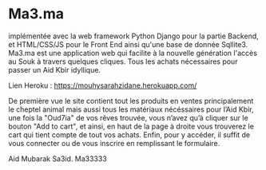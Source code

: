 # Ma3.ma
implémentée avec la web framework Python Django pour la partie Backend, et HTML/CSS/JS pour le Front End ainsi qu'une base de donnée Sqllite3.
Ma3.ma est une application web qui facilite à la nouvelle génération l'accès au Souk à travers quelques cliques.
Tous les achats nécessaires pour passer un Aid Kbir idyllique.

Lien Heroku : https://mouhysarahzidane.herokuapp.com/

De première vue le site contient tout les produits en ventes principalement le cheptel animal mais aussi tous les matériaux nécéssaires pour l’Aid Kbir, une fois la "Oud7ia" de vos rêves trouvée, vous n’avez qu’à cliquer sur le bouton "Add to cart", et ainsi, en haut de la page à droite vous trouverez le cart qui tient compte de tout vos achats. Enfin, pour y accéder, il suffit de vous connecter ou de vous inscrire en remplissant le formulaire.

Aid Mubarak Sa3id. Ma33333
